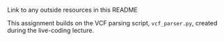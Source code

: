 Link to any outside resources in this README

This assignment builds on the VCF parsing script, `vcf_parser.py`, created during the live-coding lecture.